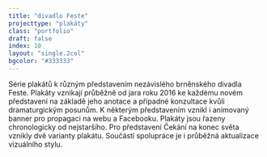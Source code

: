 ```yaml
---
title: "divadlo Feste"
projecttype: "plakáty"
class: "portfolio"
draft: false
index: 10
layout: "single.2col"
bgcolor: "#333333"
---
```



Série plakátů k různým představením nezávislého brněnského divadla Feste. Plakáty vznikají průběžně od jara roku 2016 ke každému novém představení na základě jeho anotace a případné konzultace kvůli dramaturgickým posunům. K některým představením vznikl i animovaný banner pro propagaci na webu a Facebooku. Plakáty jsou řazeny chronologicky od nejstaršího. Pro představení Čekání na konec světa vznikly dvě varianty plakátu. Součástí spolupráce je i průběžná aktualizace vizuálního stylu.